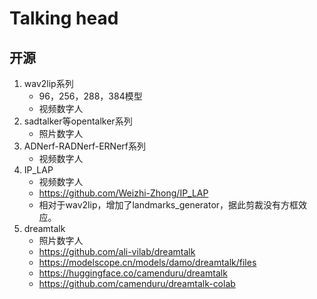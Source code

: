 # Talking head

## 开源
1. wav2lip系列
   - 96，256，288，384模型
   - 视频数字人
1. sadtalker等opentalker系列
   - 照片数字人
1. ADNerf-RADNerf-ERNerf系列
   - 视频数字人
1. IP_LAP
   - 视频数字人
   - https://github.com/Weizhi-Zhong/IP_LAP
   - 相对于wav2lip，增加了landmarks_generator，据此剪裁没有方框效应。
2. dreamtalk
   - 照片数字人
   - https://github.com/ali-vilab/dreamtalk
   - https://modelscope.cn/models/damo/dreamtalk/files
   - https://huggingface.co/camenduru/dreamtalk
   - https://github.com/camenduru/dreamtalk-colab
